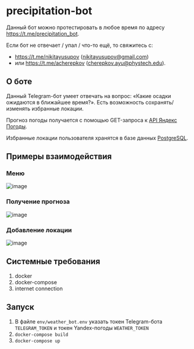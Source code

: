 # precipitation-bot
Данный бот можно протестировать в любое время по адресу https://t.me/precipitation_bot.

Если бот не отвечает / упал / что-то ещё, то свяжитесь с:
* https://t.me/nikitayusupov (nikitayusupov@gmail.com) 
* или https://t.me/acherepkov (cherepkov.ayu@phystech.edu).

## О боте
Данный Telegram-бот умеет отвечать на вопроc: «Какие осадки ожидаются в ближайшее время?». Есть возможность сохранять/изменять избранные локации.

Прогноз погоды получается с помощью GET-запроса к [API Яндекс Погоды](https://yandex.ru/dev/weather/doc/dg/concepts/forecast-test.html).

Избранные локации пользователя хранятся в базе данных [PostgreSQL](https://hub.docker.com/_/postgres).

## Примеры взаимодействия
### Меню
![image](https://user-images.githubusercontent.com/11422372/209539132-804e34e5-2ee2-426f-9dd0-c9dfadc560c2.png)
### Получение прогноза
![image](https://user-images.githubusercontent.com/11422372/209538103-89106755-5537-46cc-985b-f18b920763eb.png)
### Добавление локации
![image](https://user-images.githubusercontent.com/11422372/209539335-6a65479c-0d1c-41fd-b2ad-0c4e0056b8ec.png)


## Системные требования
1. docker
2. docker-compose
3. internet connection

## Запуск
1. В файле `env/weather_bot.env` указать токен Telegram-бота `TELEGRAM_TOKEN` и токен Yandex-погоды `WEATHER_TOKEN`
2. `docker-compose build`
3. `docker-compose up`
